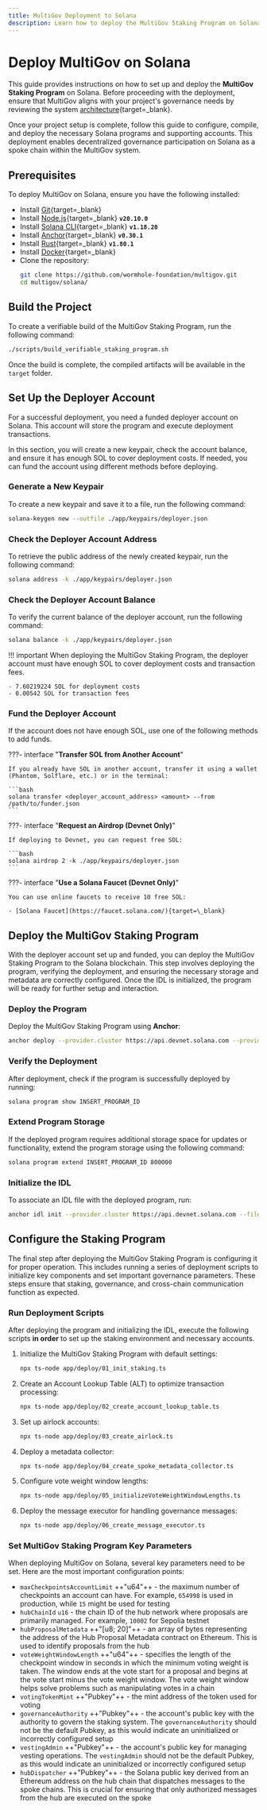 ```yaml
---
title: MultiGov Deployment to Solana
description: Learn how to deploy the MultiGov Staking Program on Solana, including setup, funding, deployment, and configuration steps. 
---
```


# Deploy MultiGov on Solana  

This guide provides instructions on how to set up and deploy the **MultiGov Staking Program** on Solana. Before proceeding with the deployment, ensure that MultiGov aligns with your project's governance needs by reviewing the system [architecture](/docs/learn/governance/architecture/){target=\_blank}.

Once your project setup is complete, follow this guide to configure, compile, and deploy the necessary Solana programs and supporting accounts. This deployment enables decentralized governance participation on Solana as a spoke chain within the MultiGov system.  

## Prerequisites 

To deploy MultiGov on Solana, ensure you have the following installed:  

 - Install [Git](https://git-scm.com/downloads){target=\_blank}  
 - Install [Node.js](https://nodejs.org/){target=\_blank} **`v20.10.0`**
 - Install [Solana CLI](https://docs.anza.xyz/cli/install/){target=\_blank} **`v1.18.20`**
 - Install [Anchor](https://www.anchor-lang.com/docs/installation){target=\_blank} **`v0.30.1`**
 - Install [Rust](https://www.rust-lang.org/tools/install){target=\_blank} **`v1.80.1`**
 - Install [Docker](https://www.docker.com/get-started/){target=\_blank}
 - Clone the repository:  
    ```bash
    git clone https://github.com/wormhole-foundation/multigov.git  
    cd multigov/solana/
    ```

## Build the Project

To create a verifiable build of the MultiGov Staking Program, run the following command:    

```bash
./scripts/build_verifiable_staking_program.sh
```

Once the build is complete, the compiled artifacts will be available in the `target` folder.

## Set Up the Deployer Account

For a successful deployment, you need a funded deployer account on Solana. This account will store the program and execute deployment transactions. 

In this section, you will create a new keypair, check the account balance, and ensure it has enough SOL to cover deployment costs. If needed, you can fund the account using different methods before deploying. 

### Generate a New Keypair  

To create a new keypair and save it to a file, run the following command:  

```bash
solana-keygen new --outfile ./app/keypairs/deployer.json
```

### Check the Deployer Account Address  

To retrieve the public address of the newly created keypair, run the following command:  

```bash
solana address -k ./app/keypairs/deployer.json
```

### Check the Deployer Account Balance  

To verify the current balance of the deployer account, run the following command:  

```bash
solana balance -k ./app/keypairs/deployer.json
```

!!! important 
    When deploying the MultiGov Staking Program, the deployer account must have enough SOL to cover deployment costs and transaction fees.

    - 7.60219224 SOL for deployment costs
    - 0.00542 SOL for transaction fees

### Fund the Deployer Account  

If the account does not have enough SOL, use one of the following methods to add funds.  

???- interface "**Transfer SOL from Another Account**"  

    If you already have SOL in another account, transfer it using a wallet (Phantom, Solflare, etc.) or in the terminal:  

    ```bash
    solana transfer <deployer_account_address> <amount> --from /path/to/funder.json
    ```

???- interface "**Request an Airdrop (Devnet Only)**"  

    If deploying to Devnet, you can request free SOL: 

    ```bash
    solana airdrop 2 -k ./app/keypairs/deployer.json
    ```

???- interface "**Use a Solana Faucet (Devnet Only)**"  

    You can use online faucets to receive 10 free SOL:

    - [Solana Faucet](https://faucet.solana.com/){target=\_blank}

## Deploy the MultiGov Staking Program

With the deployer account set up and funded, you can deploy the MultiGov Staking Program to the Solana blockchain. This step involves deploying the program, verifying the deployment, and ensuring the necessary storage and metadata are correctly configured. Once the IDL is initialized, the program will be ready for further setup and interaction.

### Deploy the Program  

Deploy the MultiGov Staking Program using **Anchor**:  

```bash
anchor deploy --provider.cluster https://api.devnet.solana.com --provider.wallet ./app/keypairs/deployer.json
```

### Verify the Deployment  

After deployment, check if the program is successfully deployed by running:  

```bash
solana program show INSERT_PROGRAM_ID
```

### Extend Program Storage  

If the deployed program requires additional storage space for updates or functionality, extend the program storage using the following command:  

```bash
solana program extend INSERT_PROGRAM_ID 800000
```

### Initialize the IDL  

To associate an IDL file with the deployed program, run:  

```bash
anchor idl init --provider.cluster https://api.devnet.solana.com --filepath ./target/idl/staking.json INSERT_PROGRAM_ID
```

## Configure the Staking Program

The final step after deploying the MultiGov Staking Program is configuring it for proper operation. This includes running a series of deployment scripts to initialize key components and set important governance parameters. These steps ensure that staking, governance, and cross-chain communication function as expected.

### Run Deployment Scripts  

After deploying the program and initializing the IDL, execute the following scripts **in order** to set up the staking environment and necessary accounts.  

1. Initialize the MultiGov Staking Program with default settings:

    ```bash
    npx ts-node app/deploy/01_init_staking.ts
    ```

2. Create an Account Lookup Table (ALT) to optimize transaction processing:

    ```bash
    npx ts-node app/deploy/02_create_account_lookup_table.ts
    ```

3. Set up airlock accounts:

    ```bash
    npx ts-node app/deploy/03_create_airlock.ts
    ```

4. Deploy a metadata collector:

    ```bash
    npx ts-node app/deploy/04_create_spoke_metadata_collector.ts
    ```

5. Configure vote weight window lengths:

    ```bash
    npx ts-node app/deploy/05_initializeVoteWeightWindowLengths.ts
    ```

6. Deploy the message executor for handling governance messages:

    ```bash
    npx ts-node app/deploy/06_create_message_executor.ts
    ```

### Set MultiGov Staking Program Key Parameters  

When deploying MultiGov on Solana, several key parameters need to be set. Here are the most important configuration points:  

 - `maxCheckpointsAccountLimit` ++"u64"++ - the maximum number of checkpoints an account can have. For example, `654998` is used in production, while `15` might be used for testing
 - `hubChainId` `u16` - the chain ID of the hub network where proposals are primarily managed. For example, `10002` for Sepolia testnet
 - `hubProposalMetadata` ++"[u8; 20]"++ - an array of bytes representing the address of the Hub Proposal Metadata contract on Ethereum. This is used to identify proposals from the hub 
 - `voteWeightWindowLength` ++"u64"++ - specifies the length of the checkpoint window in seconds in which the minimum voting weight is taken. The window ends at the vote start for a proposal and begins at the vote start minus the vote weight window. The vote weight window helps solve problems such as manipulating votes in a chain 
 - `votingTokenMint` ++"Pubkey"++ - the mint address of the token used for voting  
 - `governanceAuthority` ++"Pubkey"++ - the account's public key with the authority to govern the staking system. The `governanceAuthority` should not be the default Pubkey, as this would indicate an uninitialized or incorrectly configured setup
 - `vestingAdmin` ++"Pubkey"++ - the account's public key for managing vesting operations. The `vestingAdmin` should not be the default Pubkey, as this would indicate an uninitialized or incorrectly configured setup
 - `hubDispatcher` ++"Pubkey"++ - the Solana public key derived from an Ethereum address on the hub chain that dispatches messages to the spoke chains. This is crucial for ensuring that only authorized messages from the hub are executed on the spoke
